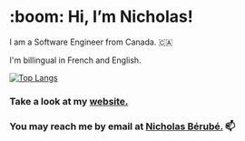 <h1>:boom: Hi, I’m Nicholas!</h1>
<p>I am a Software Engineer from Canada. &#127464;&#127462;<p>
<p>I'm billingual in French and English.</p>

[![Top Langs](https://github-readme-stats.vercel.app/api/top-langs/?username=berubenic&layout=compact)](https://github.com/anuraghazra/github-readme-stats)

<h3>Take a look at my <a href='https://nicholasberube.com'>website.</a></h3>

<h3>You may reach me by email at <a href="mailto:berubenic@gmail.com" target="_blank">Nicholas Bérubé.</a> 📫 </h3>
